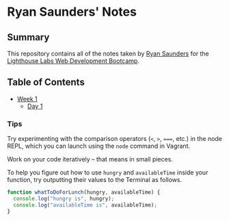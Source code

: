# Ryan Saunders' Notes

## Summary 

This repository contains all of the notes taken by [Ryan Saunders](https://github.com/RyanMSaunders) for the [Lighthouse Labs Web Development Bootcamp](https://www.lighthouselabs.ca/?gad_source=1&gclid=CjwKCAiAuNGuBhAkEiwAGId4an1gtqUSZCz01gNDswdvemeOYfrL484BHDjEvYzuOCJGmrLPE_VdPxoC5RkQAvD_BwE).

## Table of Contents

* [Week 1](/Week_1)
  * [Day 1](/Week_1/Day_1)
  
### Tips

Try experimenting with the comparison operators (`<`, `>`, `===`, etc.) in the node REPL, which you can launch using the `node` command in Vagrant.

Work on your code iteratively – that means in small pieces. 

To help you figure out how to use `hungry` and `availableTime` inside your function, try outputting their values to the Terminal as follows.

``` javascript
function whatToDoForLunch(hungry, availableTime) {
  console.log("hungry is", hungry);
  console.log("availableTime is", availableTime);
}
```